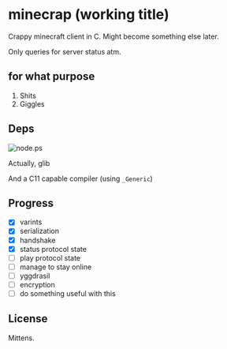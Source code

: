 # minecrap (working title)

Crappy minecraft client in C. Might become something else later.

Only queries for server status atm.

## for what purpose

1. Shits
2. Giggles

## Deps

![node.ps](http://dump.dequis.org/oO3TO.png)

Actually, glib

And a C11 capable compiler (using `_Generic`)

## Progress

- [x] varints
- [x] serialization
- [x] handshake
- [x] status protocol state
- [ ] play protocol state
- [ ] manage to stay online
- [ ] yggdrasil
- [ ] encryption
- [ ] do something useful with this

## License

Mittens.
